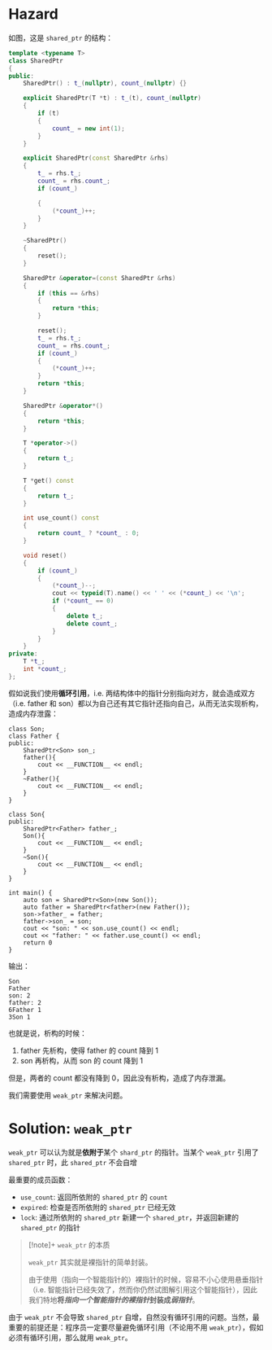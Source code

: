 # Hazard

如图，这是 `shared_ptr` 的结构：

```cpp
template <typename T>
class SharedPtr
{
public:
    SharedPtr() : t_(nullptr), count_(nullptr) {}

    explicit SharedPtr(T *t) : t_(t), count_(nullptr)
    {
        if (t)
        {
            count_ = new int(1);
        }
    }

    explicit SharedPtr(const SharedPtr &rhs)
    {
        t_ = rhs.t_;
        count_ = rhs.count_;
        if (count_)

        {
            (*count_)++;
        }
    }

    ~SharedPtr()
    {
        reset();
    }

    SharedPtr &operator=(const SharedPtr &rhs)
    {
        if (this == &rhs)
        {
            return *this;
        }

        reset();
        t_ = rhs.t_;
        count_ = rhs.count_;
        if (count_)
        {
            (*count_)++;
        }
        return *this;
    }

    SharedPtr &operator*()
    {
        return *this;
    }

    T *operator->()
    {
        return t_;
    }

    T *get() const
    {
        return t_;
    }

    int use_count() const
    {
        return count_ ? *count_ : 0;
    }

    void reset()
    {
        if (count_)
        {
            (*count_)--;
            cout << typeid(T).name() << ' ' << (*count_) << '\n';
            if (*count_ == 0)
            {
                delete t_;
                delete count_;
            }
        }
    }
private:
    T *t_;
    int *count_;
};
```

假如说我们使用**循环引用**，i.e. 两结构体中的指针分别指向对方，就会造成双方（i.e. father 和 son）都以为自己还有其它指针还指向自己，从而无法实现析构，造成内存泄露：

```
class Son;
class Father {
public:
    SharedPtr<Son> son_;
    father(){
        cout << __FUNCTION__ << endl;
    }
    ~Father(){
        cout << __FUNCTION__ << endl;
    }
}

class Son{
public:
    SharedPtr<Father> father_;
    Son(){
        cout << __FUNCTION__ << endl;
    }
    ~Son(){
        cout << __FUNCTION__ << endl;
    }
}

int main() {
    auto son = SharedPtr<Son>(new Son());
    auto father = SharedPtr<father>(new Father());
    son->father_ = father;
    father->son_ = son;
    cout << "son: " << son.use_count() << endl;
    cout << "father: " << father.use_count() << endl;
    return 0
}
```

输出：

```
Son
Father
son: 2
father: 2
6Father 1
3Son 1
```

也就是说，析构的时候：

1. father 先析构，使得 father 的 count 降到 1
2. son 再析构，从而 son 的 count 降到 1

但是，两者的 count 都没有降到 0，因此没有析构，造成了内存泄漏。

我们需要使用 `weak_ptr` 来解决问题。

# Solution: `weak_ptr`

`weak_ptr` 可以认为就是**依附于**某个 `shard_ptr` 的指针。当某个 `weak_ptr` 引用了 `shared_ptr` 时，此 `shared_ptr` 不会自增

最重要的成员函数：

- `use_count`: 返回所依附的 `shared_ptr` 的 `count`
- `expired`: 检查是否所依附的 `shared_ptr` 已经无效
- `lock`: 通过所依附的 `shared_ptr` 新建一个 `shared_ptr`，并返回新建的 `shared_ptr` 的指针

> [!note]+ `weak_ptr` 的本质
> 
> `weak_ptr` 其实就是裸指针的简单封装。
> 
> 由于使用（指向一个智能指针的）裸指针的时候，容易不小心使用悬垂指针（i.e. 智能指针已经失效了，然而你仍然试图解引用这个智能指针），因此我们特地**将*指向一个智能指针的裸指针*封装成*弱指针***。

由于 `weak_ptr` 不会导致 `shared_ptr` 自增，自然没有循环引用的问题。当然，最重要的前提还是：程序员一定要尽量避免循环引用（不论用不用 `weak_ptr`），假如必须有循环引用，那么就用 `weak_ptr`。